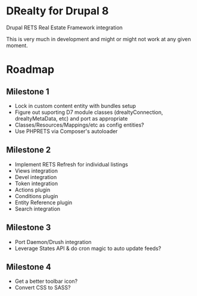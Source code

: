 DRealty for Drupal 8
===

Drupal RETS Real Estate Framework integration

This is very much in development and might or might not work at any given moment.

Roadmap
===

Milestone 1
---
* Lock in custom content entity with bundles setup
* Figure out suporting D7 module classes (drealtyConnection, drealtyMetaData, etc) and port as appropriate
* Classes/Resources/Mappings/etc as config entities?
* Use PHPRETS via Composer's autoloader

Milestone 2
---
* Implement RETS Refresh for individual listings
* Views integration
* Devel integration
* Token integration
* Actions plugin
* Conditions plugin
* Entity Reference plugin
* Search integration

Milestone 3
---
* Port Daemon/Drush integration
* Leverage States API & do cron magic to auto update feeds?

Milestone 4
---
* Get a better toolbar icon?
* Convert CSS to SASS?

